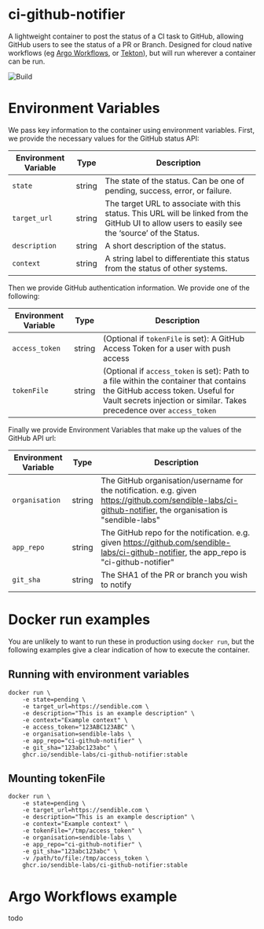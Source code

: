 # ci-github-notifier
A lightweight container to post the status of a CI task to GitHub, allowing GitHub users to see the status of a PR or Branch. Designed for cloud native workflows (eg [Argo Workflows](https://argoproj.github.io/argo-workflows/), or [Tekton](https://tekton.dev/)), but will run wherever a container can be run.


![Build](https://github.com/sendible-labs/ci-github-notifier/workflows/ci.yaml/badge.svg)

# Environment Variables
We pass key information to the container using environment variables.
First, we provide the necessary values for the GitHub status API:

| Environment Variable  | Type      | Description                                                                                                                                       |
|---------------------- |---------- |-------------------------------------------------------------------------------------------------------------------------------------------------- |
| `state`               | string    | The state of the status. Can be one of pending, success, error, or failure.                                                                       |
| `target_url`          | string    | The target URL to associate with this status. This URL will be linked from the GitHub UI to allow users to easily see the ‘source’ of the Status. |
| `description`         | string    | A short description of the status.                                                                                                                |
| `context`             | string    | A string label to differentiate this status from the status of other systems.                                                                     |

Then we provide GitHub authentication information. We provide one of the following:

| Environment Variable  | Type      | Description                                                                                                                                       |
|---------------------- |---------- |-------------------------------------------------------------------------------------------------------------------------------------------------- |
| `access_token`        | string    | (Optional if `tokenFile` is set): A GitHub Access Token for a user with push access                                                               |
| `tokenFile`           | string    | (Optional if `access_token` is set): Path to a file within the container that contains the GitHub access token. Useful for Vault secrets injection or similar. Takes precedence over `access_token` |

Finally we provide Environment Variables that make up the values of the GitHub API url:

| Environment Variable  | Type      | Description                                                                                                                                       |
|---------------------- |---------- |-------------------------------------------------------------------------------------------------------------------------------------------------- |
| `organisation`        | string    | The GitHub organisation/username for the notification. e.g. given https://github.com/sendible-labs/ci-github-notifier, the organisation is "sendible-labs"    |
| `app_repo`            | string    | The GitHub repo for the notification. e.g. given https://github.com/sendible-labs/ci-github-notifier, the app_repo is "ci-github-notifier"                    |
| `git_sha`             | string    | The SHA1 of the PR or branch you wish to notify                                                                                                               |

# Docker run examples
You are unlikely to want to run these in production using `docker run`, but the following examples give a clear indication of how to execute the container.
## Running with environment variables

```
docker run \
    -e state=pending \
    -e target_url=https://sendible.com \
    -e description="This is an example description" \
    -e context="Example context" \
    -e access_token="123ABC123ABC" \
    -e organisation=sendible-labs \
    -e app_repo="ci-github-notifier" \
    -e git_sha="123abc123abc" \
    ghcr.io/sendible-labs/ci-github-notifier:stable
```

## Mounting tokenFile
```
docker run \
    -e state=pending \
    -e target_url=https://sendible.com \
    -e description="This is an example description" \
    -e context="Example context" \
    -e tokenFile="/tmp/access_token" \
    -e organisation=sendible-labs \
    -e app_repo="ci-github-notifier" \
    -e git_sha="123abc123abc" \
    -v /path/to/file:/tmp/access_token \
    ghcr.io/sendible-labs/ci-github-notifier:stable
```

# Argo Workflows example
todo
